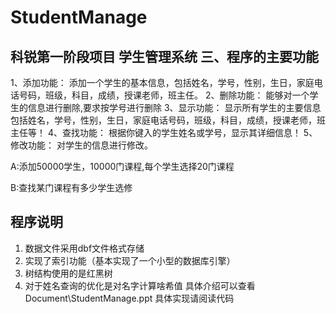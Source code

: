 StudentManage
=============

科锐第一阶段项目
学生管理系统
三、程序的主要功能
-----------------
1、添加功能：
  添加一个学生的基本信息，包括姓名，学号，性别，生日，家庭电话号码，班级，科目，成绩，授课老师，班主任。
2、删除功能：
能够对一个学生的信息进行删除,要求按学号进行删除
3、显示功能：
显示所有学生的主要信息包括姓名，学号，性别，生日，家庭电话号码，班级，科目，成绩，授课老师，班主任等！
4、查找功能：
根据你键入的学生姓名或学号，显示其详细信息！
5、修改功能：
  对学生的信息进行修改。 

A:添加50000学生，10000门课程,每个学生选择20门课程

B:查找某门课程有多少学生选修

程序说明
-----------------
1. 数据文件采用dbf文件格式存储
2. 实现了索引功能（基本实现了一个小型的数据库引擎）
3. 树结构使用的是红黑树
4. 对于姓名查询的优化是对名字计算啥希值
具体介绍可以查看Document\StudentManage.ppt
具体实现请阅读代码


